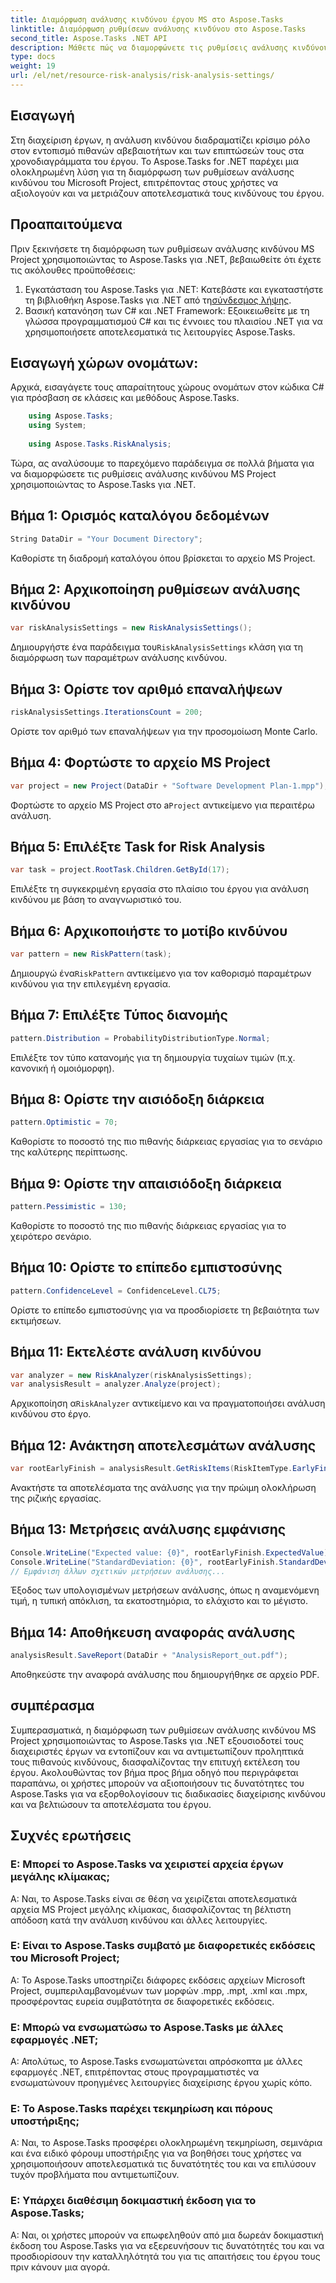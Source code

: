 ```yaml
---
title: Διαμόρφωση ανάλυσης κινδύνου έργου MS στο Aspose.Tasks
linktitle: Διαμόρφωση ρυθμίσεων ανάλυσης κινδύνου στο Aspose.Tasks
second_title: Aspose.Tasks .NET API
description: Μάθετε πώς να διαμορφώνετε τις ρυθμίσεις ανάλυσης κινδύνου MS Project χρησιμοποιώντας το Aspose.Tasks για .NET. Βελτιώστε την αποτελεσματικότητα διαχείρισης έργου με προηγμένες τεχνικές αξιολόγησης κινδύνου.
type: docs
weight: 19
url: /el/net/resource-risk-analysis/risk-analysis-settings/
---
```

## Εισαγωγή
Στη διαχείριση έργων, η ανάλυση κινδύνου διαδραματίζει κρίσιμο ρόλο στον εντοπισμό πιθανών αβεβαιοτήτων και των επιπτώσεών τους στα χρονοδιαγράμματα του έργου. Το Aspose.Tasks for .NET παρέχει μια ολοκληρωμένη λύση για τη διαμόρφωση των ρυθμίσεων ανάλυσης κινδύνου του Microsoft Project, επιτρέποντας στους χρήστες να αξιολογούν και να μετριάζουν αποτελεσματικά τους κινδύνους του έργου.
## Προαπαιτούμενα

Πριν ξεκινήσετε τη διαμόρφωση των ρυθμίσεων ανάλυσης κινδύνου MS Project χρησιμοποιώντας το Aspose.Tasks για .NET, βεβαιωθείτε ότι έχετε τις ακόλουθες προϋποθέσεις:
1.  Εγκατάσταση του Aspose.Tasks για .NET: Κατεβάστε και εγκαταστήστε τη βιβλιοθήκη Aspose.Tasks για .NET από τη[σύνδεσμος λήψης](https://releases.aspose.com/tasks/net/).
2. Βασική κατανόηση των C# και .NET Framework: Εξοικειωθείτε με τη γλώσσα προγραμματισμού C# και τις έννοιες του πλαισίου .NET για να χρησιμοποιήσετε αποτελεσματικά τις λειτουργίες Aspose.Tasks.

## Εισαγωγή χώρων ονομάτων:
Αρχικά, εισαγάγετε τους απαραίτητους χώρους ονομάτων στον κώδικα C# για πρόσβαση σε κλάσεις και μεθόδους Aspose.Tasks.
```csharp
    using Aspose.Tasks;
    using System;
    
    using Aspose.Tasks.RiskAnalysis;
```

Τώρα, ας αναλύσουμε το παρεχόμενο παράδειγμα σε πολλά βήματα για να διαμορφώσετε τις ρυθμίσεις ανάλυσης κινδύνου MS Project χρησιμοποιώντας το Aspose.Tasks για .NET.
## Βήμα 1: Ορισμός καταλόγου δεδομένων
```csharp
String DataDir = "Your Document Directory";
```
Καθορίστε τη διαδρομή καταλόγου όπου βρίσκεται το αρχείο MS Project.
## Βήμα 2: Αρχικοποίηση ρυθμίσεων ανάλυσης κινδύνου
```csharp
var riskAnalysisSettings = new RiskAnalysisSettings();
```
 Δημιουργήστε ένα παράδειγμα του`RiskAnalysisSettings` κλάση για τη διαμόρφωση των παραμέτρων ανάλυσης κινδύνου.
## Βήμα 3: Ορίστε τον αριθμό επαναλήψεων
```csharp
riskAnalysisSettings.IterationsCount = 200;
```
Ορίστε τον αριθμό των επαναλήψεων για την προσομοίωση Monte Carlo.
## Βήμα 4: Φορτώστε το αρχείο MS Project
```csharp
var project = new Project(DataDir + "Software Development Plan-1.mpp");
```
 Φορτώστε το αρχείο MS Project στο a`Project` αντικείμενο για περαιτέρω ανάλυση.
## Βήμα 5: Επιλέξτε Task for Risk Analysis
```csharp
var task = project.RootTask.Children.GetById(17);
```
Επιλέξτε τη συγκεκριμένη εργασία στο πλαίσιο του έργου για ανάλυση κινδύνου με βάση το αναγνωριστικό του.
## Βήμα 6: Αρχικοποιήστε το μοτίβο κινδύνου
```csharp
var pattern = new RiskPattern(task);
```
 Δημιουργώ ένα`RiskPattern` αντικείμενο για τον καθορισμό παραμέτρων κινδύνου για την επιλεγμένη εργασία.
## Βήμα 7: Επιλέξτε Τύπος διανομής
```csharp
pattern.Distribution = ProbabilityDistributionType.Normal;
```
Επιλέξτε τον τύπο κατανομής για τη δημιουργία τυχαίων τιμών (π.χ. κανονική ή ομοιόμορφη).
## Βήμα 8: Ορίστε την αισιόδοξη διάρκεια
```csharp
pattern.Optimistic = 70;
```
Καθορίστε το ποσοστό της πιο πιθανής διάρκειας εργασίας για το σενάριο της καλύτερης περίπτωσης.
## Βήμα 9: Ορίστε την απαισιόδοξη διάρκεια
```csharp
pattern.Pessimistic = 130;
```
Καθορίστε το ποσοστό της πιο πιθανής διάρκειας εργασίας για το χειρότερο σενάριο.
## Βήμα 10: Ορίστε το επίπεδο εμπιστοσύνης
```csharp
pattern.ConfidenceLevel = ConfidenceLevel.CL75;
```
Ορίστε το επίπεδο εμπιστοσύνης για να προσδιορίσετε τη βεβαιότητα των εκτιμήσεων.
## Βήμα 11: Εκτελέστε ανάλυση κινδύνου
```csharp
var analyzer = new RiskAnalyzer(riskAnalysisSettings);
var analysisResult = analyzer.Analyze(project);
```
 Αρχικοποίηση α`RiskAnalyzer` αντικείμενο και να πραγματοποιήσει ανάλυση κινδύνου στο έργο.
## Βήμα 12: Ανάκτηση αποτελεσμάτων ανάλυσης
```csharp
var rootEarlyFinish = analysisResult.GetRiskItems(RiskItemType.EarlyFinish).Get(project.RootTask);
```
Ανακτήστε τα αποτελέσματα της ανάλυσης για την πρώιμη ολοκλήρωση της ριζικής εργασίας.
## Βήμα 13: Μετρήσεις ανάλυσης εμφάνισης
```csharp
Console.WriteLine("Expected value: {0}", rootEarlyFinish.ExpectedValue);
Console.WriteLine("StandardDeviation: {0}", rootEarlyFinish.StandardDeviation);
// Εμφάνιση άλλων σχετικών μετρήσεων ανάλυσης...
```
Έξοδος των υπολογισμένων μετρήσεων ανάλυσης, όπως η αναμενόμενη τιμή, η τυπική απόκλιση, τα εκατοστημόρια, το ελάχιστο και το μέγιστο.
## Βήμα 14: Αποθήκευση αναφοράς ανάλυσης
```csharp
analysisResult.SaveReport(DataDir + "AnalysisReport_out.pdf");
```
Αποθηκεύστε την αναφορά ανάλυσης που δημιουργήθηκε σε αρχείο PDF.

## συμπέρασμα
Συμπερασματικά, η διαμόρφωση των ρυθμίσεων ανάλυσης κινδύνου MS Project χρησιμοποιώντας το Aspose.Tasks για .NET εξουσιοδοτεί τους διαχειριστές έργων να εντοπίζουν και να αντιμετωπίζουν προληπτικά τους πιθανούς κινδύνους, διασφαλίζοντας την επιτυχή εκτέλεση του έργου. Ακολουθώντας τον βήμα προς βήμα οδηγό που περιγράφεται παραπάνω, οι χρήστες μπορούν να αξιοποιήσουν τις δυνατότητες του Aspose.Tasks για να εξορθολογίσουν τις διαδικασίες διαχείρισης κινδύνου και να βελτιώσουν τα αποτελέσματα του έργου.
## Συχνές ερωτήσεις
### Ε: Μπορεί το Aspose.Tasks να χειριστεί αρχεία έργων μεγάλης κλίμακας;
Α: Ναι, το Aspose.Tasks είναι σε θέση να χειρίζεται αποτελεσματικά αρχεία MS Project μεγάλης κλίμακας, διασφαλίζοντας τη βέλτιστη απόδοση κατά την ανάλυση κινδύνου και άλλες λειτουργίες.
### Ε: Είναι το Aspose.Tasks συμβατό με διαφορετικές εκδόσεις του Microsoft Project;
Α: Το Aspose.Tasks υποστηρίζει διάφορες εκδόσεις αρχείων Microsoft Project, συμπεριλαμβανομένων των μορφών .mpp, .mpt, .xml και .mpx, προσφέροντας ευρεία συμβατότητα σε διαφορετικές εκδόσεις.
### Ε: Μπορώ να ενσωματώσω το Aspose.Tasks με άλλες εφαρμογές .NET;
Α: Απολύτως, το Aspose.Tasks ενσωματώνεται απρόσκοπτα με άλλες εφαρμογές .NET, επιτρέποντας στους προγραμματιστές να ενσωματώνουν προηγμένες λειτουργίες διαχείρισης έργου χωρίς κόπο.
### Ε: Το Aspose.Tasks παρέχει τεκμηρίωση και πόρους υποστήριξης;
Α: Ναι, το Aspose.Tasks προσφέρει ολοκληρωμένη τεκμηρίωση, σεμινάρια και ένα ειδικό φόρουμ υποστήριξης για να βοηθήσει τους χρήστες να χρησιμοποιήσουν αποτελεσματικά τις δυνατότητές του και να επιλύσουν τυχόν προβλήματα που αντιμετωπίζουν.
### Ε: Υπάρχει διαθέσιμη δοκιμαστική έκδοση για το Aspose.Tasks;
Α: Ναι, οι χρήστες μπορούν να επωφεληθούν από μια δωρεάν δοκιμαστική έκδοση του Aspose.Tasks για να εξερευνήσουν τις δυνατότητές του και να προσδιορίσουν την καταλληλότητά του για τις απαιτήσεις του έργου τους πριν κάνουν μια αγορά.